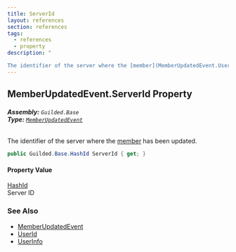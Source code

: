 ```yaml
---
title: ServerId
layout: references
section: references
tags:
  - references
  - property
description: "

The identifier of the server where the [member](MemberUpdatedEvent.UserInfo 'Guilded.Base.Events.MemberUpdatedEvent.UserInfo') has been updated."
---
```


## MemberUpdatedEvent.ServerId Property
###### **Assembly:** `Guilded.Base`<br/>**Type:** [`MemberUpdatedEvent`](MemberUpdatedEvent 'Guilded.Base.Events.MemberUpdatedEvent')

The identifier of the server where the [member](MemberUpdatedEvent.UserInfo 'Guilded.Base.Events.MemberUpdatedEvent.UserInfo') has been updated.

```csharp
public Guilded.Base.HashId ServerId { get; }
```

#### Property Value
[HashId](HashId 'Guilded.Base.HashId')  
Server ID

### See Also
- [MemberUpdatedEvent](MemberUpdatedEvent 'Guilded.Base.Events.MemberUpdatedEvent')
- [UserId](MemberUpdatedEvent.UserId 'Guilded.Base.Events.MemberUpdatedEvent.UserId')
- [UserInfo](MemberUpdatedEvent.UserInfo 'Guilded.Base.Events.MemberUpdatedEvent.UserInfo')